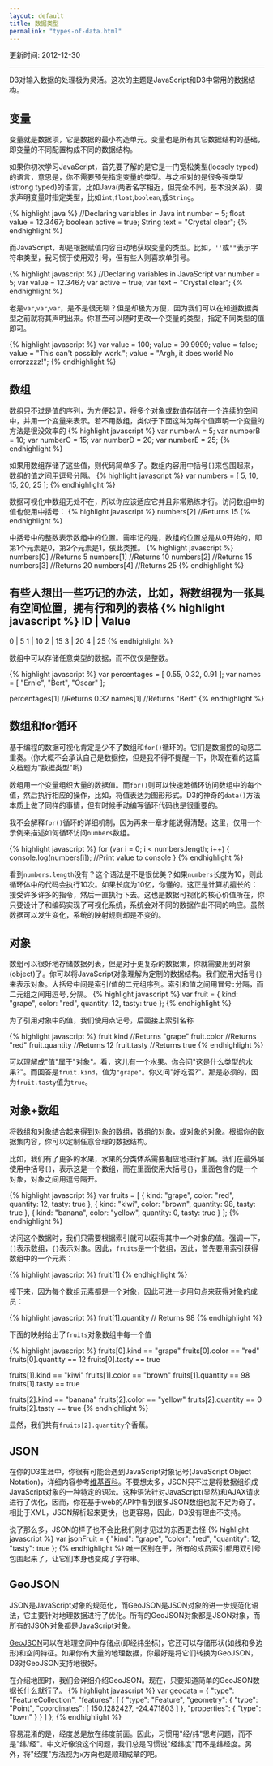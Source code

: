 ```yaml
---
layout: default
title: 数据类型
permalink: "types-of-data.html"
---
```


更新时间: 2012-12-30

------


D3对输入数据的处理极为灵活。这次的主题是JavaScript和D3中常用的数据结构。

## 变量
变量就是数据项，它是数据的最小构造单元。变量也是所有其它数据结构的基础，即变量的不同配置构成不同的数据结构。

如果你初次学习JavaScript，首先要了解的是它是一门宽松类型(loosely typed)的语言，意思是，你不需要预先指定变量的类型。与之相对的是很多强类型(strong typed)的语言，比如Java(两者名字相近，但完全不同，基本没关系)，要求声明变量时指定类型，比如`int`,`float`,`boolean`,或`String`。

{% highlight java %}
//Declaring variables in Java
int number = 5;
float value = 12.3467;
boolean active = true;
String text = "Crystal clear";
{% endhighlight %}

而JavaScript，却是根据赋值内容自动地获取变量的类型。比如，`''`或`""`表示字符串类型，我习惯于使用双引号，但有些人则喜欢单引号。

{% highlight javascript %}
//Declaring variables in JavaScript
var number = 5;
var value = 12.3467;
var active = true;
var text = "Crystal clear";
{% endhighlight %}

老是`var`,`var`,`var`，是不是很无聊？但是却极为方便，因为我们可以在知道数据类型之前就将其声明出来。你甚至可以随时更改一个变量的类型，指定不同类型的值即可。


{% highlight javascript %}
var value = 100;
value = 99.9999;
value = false;
value = "This can't possibly work.";
value = "Argh, it does work! No errorzzzz!";
{% endhighlight %}

## 数组
数组只不过是值的序列，为方便起见，将多个对象或数值存储在一个连续的空间中，并用一个变量来表示。若不用数组，类似于下面这种为每个值声明一个变量的方法是很没效率的
{% highlight javascript %}
var numberA = 5;
var numberB = 10;
var numberC = 15;
var numberD = 20;
var numberE = 25;
{% endhighlight %}

如果用数组存储了这些值，则代码简单多了。数组内容用中括号`[]`来包围起来，数组的值之间用逗号分隔。
{% highlight javascript %}
var numbers = [ 5, 10, 15, 20, 25 ];
{% endhighlight %}

数据可视化中数组无处不在，所以你应该适应它并且非常熟练才行。访问数组中的值也使用中括号：
{% highlight javascript %}
numbers[2]  //Returns 15
{% endhighlight %}

中括号中的整数表示数组中的位置。需牢记的是，数组的位置总是从0开始的，即第1个元素是0，第2个元素是1，依此类推。
{% highlight javascript %}
numbers[0]  //Returns 5
numbers[1]  //Returns 10
numbers[2]  //Returns 15
numbers[3]  //Returns 20
numbers[4]  //Returns 25
{% endhighlight %}

有些人想出一些巧记的办法，比如，将数组视为一张具有空间位置，拥有行和列的表格
{% highlight javascript %}
 ID | Value
 ------------
  0  |  5
  1  |  10
  2  |  15
  3  |  20
  4  |  25
{% endhighlight %}

数组中可以存储任意类型的数据，而不仅仅是整数。

{% highlight javascript %}
var percentages = [ 0.55, 0.32, 0.91 ];
var names = [ "Ernie", "Bert", "Oscar" ];

percentages[1]  //Returns 0.32
names[1]        //Returns "Bert"
{% endhighlight %}

## 数组和for循环
基于编程的数据可视化肯定是少不了数组和`for()`循环的。它们是数据控的动感二重奏。(你大概不会承认自己是数据控，但是我不得不提醒一下，你现在看的这篇文档题为"数据类型"哟)

数组用一个变量组织大量的数据值。而`for()`则可以快速地循环访问数组中的每个值，然后执行相应的操作，比如，将值表达为图形形式。D3的神奇的`data()`方法本质上做了同样的事情，但有时候手动编写循环代码也是很重要的。

我不会解释`for()`循环的详细机制，因为再来一章才能说得清楚。这里，仅用一个示例来描述如何循环访问`numbers`数组。


{% highlight javascript %}
for (var i = 0; i < numbers.length; i++) {
	console.log(numbers[i]);  //Print value to console
}
{% endhighlight %}

看到`numbers.length`没有？这个语法是不是很优美？如果`numbers`长度为10，则此循环体中的代码会执行10次。如果长度为10亿，你懂的。这正是计算机擅长的：接受许多许多的指令，然后一直执行下去。这也是数据可视化的核心价值所在，你只要设计了和编码实现了可视化系统，系统会对不同的数据作出不同的响应。虽然数据可以发生变化，系统的映射规则却是不变的。


## 对象
数组可以很好地存储数据列表，但是对于更复杂的数据集，你就需要用到对象(object)了。你可以将JavaScript对象理解为定制的数据结构。我们使用大括号`{}`来表示对象。大括号中间是索引/值的二元组序列。索引和值之间用冒号`:`分隔，而二元组之间用逗号`,`分隔。
{% highlight javascript %}
var fruit = {
	kind: "grape",
	color: "red",
	quantity: 12,
	tasty: true
};
{% endhighlight %}

为了引用对象中的值，我们使用点记号，后面接上索引名称

{% highlight javascript %}
fruit.kind      //Returns "grape"
fruit.color     //Returns "red"
fruit.quantity  //Returns 12
fruit.tasty     //Returns true
{% endhighlight %}

可以理解成"值"属于"对象"。看，这儿有一个水果。你会问"这是什么类型的水果?"。而回答是`fruit.kind`，值为`"grape"`。你又问"好吃否?"。那是必须的，因为`fruit.tasty`值为`true`。

## 对象+数组
将数组和对象结合起来得到对象的数组，数组的对象，或对象的对象。根据你的数据集内容，你可以定制任意合理的数据结构。

比如，我们有了更多的水果，水果的分类体系需要相应地进行扩展。我们在最外层使用中括号`[]`，表示这是一个数组，而在里面使用大括号`{}`，里面包含的是一个对象，对象之间用逗号隔开。

{% highlight javascript %}
var fruits = [
    {
        kind: "grape",
        color: "red",
        quantity: 12,
        tasty: true
    },
    {
        kind: "kiwi",
        color: "brown",
        quantity: 98,
        tasty: true
    },
    {
        kind: "banana",
        color: "yellow",
        quantity: 0,
        tasty: true
    }
];
{% endhighlight %}

访问这个数据时，我们只需要根据索引就可以获得其中一个对象的值。强调一下，`[]`表示数组，`{}`表示对象。因此，`fruits`是一个数组，因此，首先要用索引获得数组中的一个元素：

{% highlight javascript %}
fruit[1]
{% endhighlight %}

接下来，因为每个数组元素都是一个对象，因此可进一步用句点来获得对象的成员：

{% highlight javascript %}
fruit[1].quantity   // Returns 98
{% endhighlight %}

下面的映射给出了`fruits`对象数组中每一个值

{% highlight javascript %}
fruits[0].kind      ==  "grape"
fruits[0].color     ==  "red"
fruits[0].quantity  ==  12
fruits[0].tasty     ==  true

fruits[1].kind      ==  "kiwi"
fruits[1].color     ==  "brown"
fruits[1].quantity  ==  98
fruits[1].tasty     ==  true

fruits[2].kind      ==  "banana"
fruits[2].color     ==  "yellow"
fruits[2].quantity  ==  0
fruits[2].tasty     ==  true
{% endhighlight %}

显然，我们共有`fruits[2].quantity`个香蕉。

## JSON
在你的D3生涯中，你很有可能会遇到JavaScript对象记号(JavaScript Object Notation)，详细内容参考[维基百科](http://en.wikipedia.org/wiki/Json)。不要想太多，JSON只不过是将数据组织成JavaScript对象的一种特定的语法。这种语法针对JavaScript(显然)和AJAX请求进行了优化，因而，你在基于web的API中看到很多JSON数组也就不足为奇了。相比于XML，JSON解析起来更快，也更容易，因此，D3没有理由不支持。

说了那么多，JSON的样子也不会比我们刚才见过的东西更古怪
{% highlight javascript %}
var jsonFruit = {
    "kind": "grape",
    "color": "red",
    "quantity": 12,
    "tasty": true
};
{% endhighlight %}
唯一区别在于，所有的成员索引都用双引号包围起来了，让它们本身也变成了字符串。

## GeoJSON
JSON是JavaScript对象的规范化，而GeoJSON是JSON对象的进一步规范化语法，它主要针对地理数据进行了优化。所有的GeoJSON对象都是JSON对象，而所有的JSON对象都是JavaScript对象。

[GeoJSON](http://geojson.org/geojson-spec.html)可以在地理空间中存储点(即经纬坐标)，它还可以存储形状(如线和多边形)和空间特征。如果你有大量的地理数据，你最好是将它们转换为GeoJSON，D3对GeoJSON支持地很好。

在介绍地图时，我们会详细介绍GeoJSON。现在，只要知道简单的GeoJSON数据长什么就行了。
{% highlight javascript %}
var geodata = {
    "type": "FeatureCollection",
    "features": [
        {
            "type": "Feature",
            "geometry": {
                "type": "Point",
                "coordinates": [ 150.1282427, -24.471803 ]
            },
            "properties": {
                "type": "town"
            }
        }
    ]
};
{% endhighlight %}

容易混淆的是，经度总是放在纬度前面。因此，习惯用"经/纬"思考问题，而不是"纬/经"。中文好像没这个问题，我们总是习惯说"经纬度"而不是纬经度。另外，将"经度"方法视为`x`方向也是顺理成章的吧。

